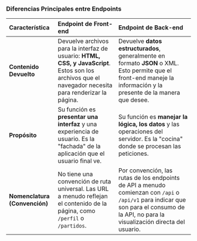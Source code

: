 
### **Diferencias Principales entre Endpoints**

| Característica | Endpoint de Front-end | Endpoint de Back-end |
| :--- | :--- | :--- |
| **Contenido Devuelto** | Devuelve archivos para la interfaz de usuario: **HTML, CSS, y JavaScript**. Estos son los archivos que el navegador necesita para renderizar la página. | Devuelve **datos estructurados**, generalmente en formato **JSON** o XML. Esto permite que el front-end maneje la información y la presente de la manera que desee. |
| **Propósito** | Su función es **presentar una interfaz** y una experiencia de usuario. Es la "fachada" de la aplicación que el usuario final ve. | Su función es **manejar la lógica, los datos** y las operaciones del servidor. Es la "cocina" donde se procesan las peticiones. |
| **Nomenclatura (Convención)** | No tiene una convención de ruta universal. Las URL a menudo reflejan el contenido de la página, como `/perfil` o `/partidos`. | Por convención, las rutas de los endpoints de API a menudo comienzan con `/api` o `/api/v1` para indicar que son para el consumo de la API, no para la visualización directa del usuario. |

